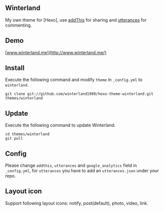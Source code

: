 ## Winterland

My own theme for [Hexo], use [addThis](https://www.addthis.com) for sharing and [utterances](https://utteranc.es/) for commenting.

## Demo

[www.winterland.me](http://www.winterland.me/)

## Install

Execute the following command and modify `theme` in `_config.yml` to `winterland`.

```
git clone git://github.com/winterland1989/hexo-theme-winterland.git themes/winterland
```

## Update

Execute the following command to update Winterland.

```
cd themes/winterland
git pull
```

## Config

Please change `addthis`, `utterances` and `google_analytics` field in `_config.yml`, for `utterances` you have to add an `utterances.json` under your repo.

## Layout icon

Support following layout icons: notify, post(default), photo, video, link.
